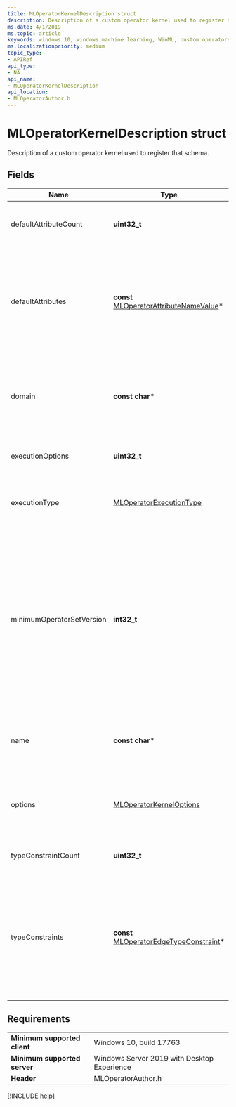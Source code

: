 ```yaml
---
title: MLOperatorKernelDescription struct
description: Description of a custom operator kernel used to register that schema.
ms.date: 4/1/2019
ms.topic: article
keywords: windows 10, windows machine learning, WinML, custom operators, MLOperatorKernelDescription
ms.localizationpriority: medium
topic_type:
- APIRef
api_type:
- NA
api_name:
- MLOperatorKernelDescription
api_location:
- MLOperatorAuthor.h
---
```


# MLOperatorKernelDescription struct

Description of a custom operator kernel used to register that schema.

## Fields

| Name | Type | Description |
|------|------|-------------|
| defaultAttributeCount | **uint32_t** | The number of provided default attribute values. |
| defaultAttributes | **const** [MLOperatorAttributeNameValue](MLOperatorAttributeNameValue.md)* | The default values of attributes. These will be applied when the attributes are missing in a model containing the operator type. |
| domain | **const char*** | NULL-terminated UTF-8 string representing the name of the operator's domain. |
| executionOptions | **uint32_t** | Reserved for additional options. Must be 0. |
| executionType | [MLOperatorExecutionType](MLOperatorExecutionType.md) | Specifies whether a kernel uses the CPU or GPU for computation. |
| minimumOperatorSetVersion | **int32_t** | The minimum version of the operator sets for which this kernel is valid. The maximum version is inferred based on registrations of operator set schema for subsequent versions of the same domain. |
| name | **const char*** | NULL-terminated UTF-8 string representing the name of the operator. |
| options | [MLOperatorKernelOptions](MLOperatorKernelOptions.md) | Options for the kernel which apply to all execution provider types. |
| typeConstraintCount | **uint32_t** | The number of type constraints provided. |
| typeConstraints | **const** [MLOperatorEdgeTypeConstraint](MLOperatorEdgeTypeConstraint.md)* | An array of type constraints. Each constraint restricts input and outputs associated with a type label string to one or more edge types. |

## Requirements

| | |
|-|-|
| **Minimum supported client** | Windows 10, build 17763 |
| **Minimum supported server** | Windows Server 2019 with Desktop Experience |
| **Header** | MLOperatorAuthor.h |

[!INCLUDE [help](../../includes/get-help.md)]
